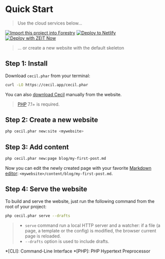 <!--
description: "Create and serve a new static site in 4 steps!"
-->

# Quick Start

> Use the cloud services below...

[![Import this project into Forestry](https://assets.forestry.io/import-to-forestryK.svg)](https://app.forestry.io/quick-start?repo=cecilapp/the-butler) [![Deploy to Netlify](https://www.netlify.com/img/deploy/button.svg)](https://app.netlify.com/start/deploy?repository=https://github.com/Cecilapp/the-butler) [![Deploy with ZEIT Now](https://zeit.co/button)](https://zeit.co/new/project?template=https://github.com/Cecilapp/the-butler)

> ... or create a new website with the default skeleton

## Step 1: Install

Download `cecil.phar` from your terminal:
```bash
curl -LO https://cecil.app/cecil.phar
```

You can also [download Cecil](https://cecil.app/download/) manually from the website.

> [PHP](http://php.net/manual/en/install.php) 7.1+ is required.

## Step 2: Create a new website

```bash
php cecil.phar new:site <mywebsite>
```

## Step 3: Add content

```bash
php cecil.phar new:page blog/my-first-post.md
```

Now you can edit the newly created page with your favorite [Markdown editor](https://www.typora.io/): `<mywebsite>/content/blog/my-first-post.md`.

## Step 4: Serve the website

To build and serve the website, just run the following command from the root of your project:

```bash
php cecil.phar serve --drafts
```

>- `serve` command run a local HTTP server and a watcher: if a file (a page, a template or the config) is modified, the browser current page is reloaded.
>- `--drafts` option is used to include drafts.

*[CLI]: Command-Line Interface
*[PHP]: PHP Hypertext Preprocessor
